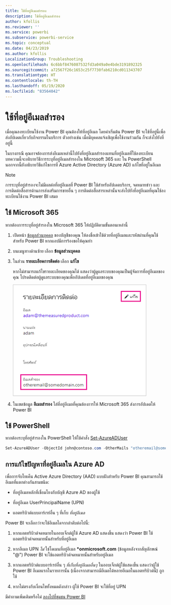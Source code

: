 ```yaml
---
title: ใช้ที่อยู่อีเมลสำรอง
description: ใช้ที่อยู่อีเมลสำรอง
author: kfollis
ms.reviewer: ''
ms.service: powerbi
ms.subservice: powerbi-service
ms.topic: conceptual
ms.date: 04/23/2019
ms.author: kfollis
LocalizationGroup: Troubleshooting
ms.openlocfilehash: 6c6bbf8476087532fd3a049a0e4bde3191892325
ms.sourcegitcommit: a72567f26c1653c25f7730fab6210cd011343707
ms.translationtype: HT
ms.contentlocale: th-TH
ms.lasthandoff: 05/19/2020
ms.locfileid: "83564042"
---
```

# <a name="use-an-alternate-email-address"></a>ใช้ที่อยู่อีเมลสำรอง

เมื่อคุณลงทะเบียนใช้งาน Power BI คุณต้องให้ที่อยู่อีเมล โดยค่าเริ่มต้น Power BI จะใช้ที่อยู่นี้เพื่อส่งอัปเดตเกี่ยวกับกิจกรรมในบริการ ตัวอย่างเช่น เมื่อมีบุคคลแจ้งเชิญเพื่อใช้งานร่วมกัน ก็จะส่งไปยังที่อยู่นี้

ในบางกรณี คุณอาจต้องการส่งอีเมลเหล่านี้ไปยังที่อยู่อีเมลสำรองแทนที่อยู่อีเมลที่ใช้ลงทะเบียน บทความนี้จะอธิบายวิธีการระบุที่อยู่อีเมลสำรองใน Microsoft 365 และ ใน PowerShell นอกจากนี้ยังอธิบายวิธีแก้ไขการที่ Azure Active Directory (Azure AD) แก้ไขที่อยู่ในอีเมล

> [!NOTE]
> การระบุที่อยู่สำรองจะไม่มีผลต่อที่อยู่อีเมลที่ Power BI ใช้สำหรับอัปเดตบริการ, จดหมายข่าว และการติดต่อสื่อสารด้านการส่งเสริมการขายอื่น ๆ การติดต่อสื่อสารเหล่านั้นจะส่งไปยังที่อยู่อีเมลที่คุณใช้ลงทะเบียนใช้งาน Power BI เสมอ

## <a name="use-microsoft-365"></a>ใช้ Microsoft 365

หากต้องการระบุที่อยู่สำรองใน Microsoft 365 ให้ปฏิบัติตามขั้นตอนเหล่านี้

1. เปิดหน้า [ข้อมูลส่วนบุคคล](https://portal.office.com/account/#personalinfo) ของบัญชีของคุณ ให้ลงชื่อเข้าใช้ด้วยที่อยู่อีเมลและรหัสผ่านที่คุณใช้สำหรับ Power BI หากแอปมีการร้องขอให้คุณทำ

1. บนเมนูทางด้านซ้าย เลือก **ข้อมูลส่วนบุคคล**

1. ในส่วน **รายละเอียดการติดต่อ** เลือก **แก้ไข**

    หากไม่สามารถแก้ไขรายละเอียดของคุณได้ แสดงว่าผู้ดูแลระบบของคุณเป็นผู้จัดการที่อยู่อีเมลของคุณ โปรดติดต่อผู้ดูแลระบบของคุณเพื่ออัปเดตที่อยู่อีเมลของคุณ

    ![รายละเอียดการติดต่อ](media/service-admin-alternate-email-address-for-power-bi/contact-details.png)

1. ในเขตข้อมูล **อีเมลสำรอง** ใส่ที่อยู่อีเมลที่คุณต้องการให้ Microsoft 365 ส่งการอัปเดตให้ Power BI

## <a name="use-powershell"></a>ใช้ PowerShell

หากต้องระบุที่อยู่สำรองใน PowerShell ให้ใช้คำสั่ง [Set-AzureADUser](/powershell/module/azuread/set-azureaduser/)

```powershell
Set-AzureADUser -ObjectId john@contoso.com -OtherMails "otheremail@somedomain.com"
```

## <a name="email-address-resolution-in-azure-ad"></a>การแก้ไขปัญหาที่อยู่อีเมลใน Azure AD

เพื่อการจับโทเค็น Active Azure Directory (AAD) แบบฝังสำหรับ Power BI คุณสามารถใช้อีเมลที่แตกต่างกันสามชนิด:

* ที่อยู่อีเมลหลักที่เชื่อมโยงกับบัญชี Azure AD ของผู้ใช้

* ที่อยู่อีเมล UserPrincipalName (UPN)

* แอตทริบิวต์แบบอาร์เรย์อื่น ๆ ที่เก็บ *ที่อยู่อีเมล*

Power BI จะเลือกว่าจะใช้อีเมลใดจากลำดับต่อไปนี้:

1. หากแอตทริบิวต์จดหมายในออบเจ็กต์ผู้ใช้ Azure AD แสดงขึ้น แสดงว่า Power BI ใช้แอตทริบิวต์จดหมายนั้นสำหรับที่อยู่อีเมล

1. หากอีเมล UPN *ไม่* ใช่โดเมนที่อยู่อีเมล **\*onmicrosoft.com** (ข้อมูลหลังจากสัญลักษณ์ "\@") Power BI จะใช้แอตทริบิวต์จดหมายนั้นสำหรับอยู่อีเมล

1. หากแอตทริบิวต์แบบอาร์เรย์อื่น ๆ *ที่เก็บที่อยู่อีเมลอื่นๆ*  ในออบเจ็กต์ผู้ใช้แสดงขึ้น แสดงว่าผู้ใช้ Power BI อีเมลแรกในรายการนั้น (เนื่องจากสามารถมีอีเมลได้หลายอีเมลในแอตทริบิวต์นี้) ถูกใช้

1. หากไม่ตรงกับเงื่อนไขทั้งหมดดังกล่าว ผู้ใช้ Power BI จะใช้ที่อยู่ UPN

มีคำถามเพิ่มเติมหรือไม่ [ลองไปที่ชุมชน Power BI](https://community.powerbi.com/)